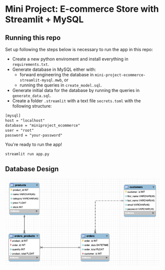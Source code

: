 # Mini Project: E-commerce Store with Streamlit + MySQL

## Running this repo
Set up following the steps below is necessary to run the app in this repo:

- Create a new python enviroment and install everything in `requirements.txt`.
- Generate database in MySQL either with: 
  - forward engineering the database in `mini-project-ecommerce-streamlit-mysql.mwb`, or
  - running the queries in `create_model.sql`.
- Generate initial data for the database by running the queries in `generate_data.sql`.
- Create a folder `.streamlit` with a text file `secrets.toml` with the following structure:
````
[mysql]
host = "localhost"
database = "miniproject_ecommerce"
user = "root"
password = "your-password"
````

You're ready to run the app! 
````
streamlit run app.py
````


## Database Design
![Schema](images/schema.png)